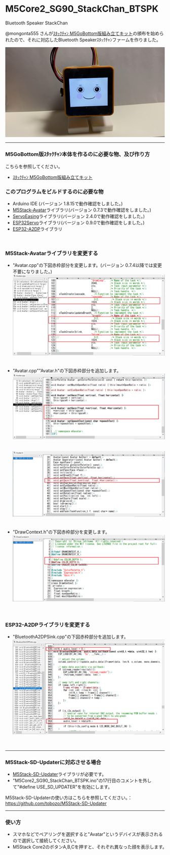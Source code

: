 # M5Core2_SG90_StackChan_BTSPK
Bluetooth Speaker StackChan

@mongonta555 さんが[ｽﾀｯｸﾁｬﾝ M5GoBottom版組み立てキット](https://raspberrypi.mongonta.com/about-products-stackchan-m5gobottom-version/ "Title")の頒布を始められたので、それに対応したBluetooth Speakerｽﾀｯｸﾁｬﾝファームを作りました。<br>

![画像ataru](images/ataru.png)<br>

---
### M5GoBottom版ｽﾀｯｸﾁｬﾝ本体を作るのに必要な物、及び作り方 ###
こちらを参照してください。<br>
* [ｽﾀｯｸﾁｬﾝ M5GoBottom版組み立てキット](https://raspberrypi.mongonta.com/about-products-stackchan-m5gobottom-version/ "Title")<br>

### このプログラムをビルドするのに必要な物 ###
* Arduino IDE (バージョン 1.8.15で動作確認をしました。)<br>
* [M5Stack-Avatar](https://github.com/meganetaaan/m5stack-avatar/ "Title")ライブラリ(バージョン 0.7.3で動作確認をしました。)<br>
* [ServoEasing](https://github.com/ArminJo/ServoEasing/ "Title")ライブラリ(バージョン 2.4.0で動作確認をしました。)<br>
* [ESP32Servo](https://github.com/madhephaestus/ESP32Servo/ "Title")ライブラリ(バージョン 0.9.0で動作確認をしました。)<br>
* [ESP32-A2DP](https://github.com/pschatzmann/ESP32-A2DP/ "Title")ライブラリ<br>
<br>

### M5Stack-Avatarライブラリを変更する ###

* "Avatar.cpp"の下図赤枠部分を変更します。(バージョン 0.7.4以降では変更不要になりました。)
![画像1](images/image1.png)<br><br><br>
* "Avatar.cpp""Avatar.h"の下図赤枠部分を追加します。
![画像2](images/image2.png)<br><br><br>
![画像3](images/image3.png)<br><br><br>
* "DrawContext.h"の下図赤枠部分を変更します。
![画像4](images/image4.png)<br><br><br>

### ESP32-A2DPライブラリを変更する ###
* "BluetoothA2DPSink.cpp"の下図赤枠部分を追加します。<br>
![画像1](images/image5.png)<br>
<br><br>

---
### M5Stack-SD-Updaterに対応させる場合 ###

* [M5Stack-SD-Updater](https://github.com/tobozo/M5Stack-SD-Updater/ "Title")ライブラリが必要です。<br>
* "M5Core2_SG90_StackChan_BTSPK.ino"の17行目のコメントを外して"#define USE_SD_UPDATER"を有効にします。<br>

M5Stack-SD-Updaterの使い方はこちらを参照してください。：<https://github.com/tobozo/M5Stack-SD-Updater>


---

### 使い方 ###
* スマホなどでペアリングを選択すると"Avatar"というデバイスが表示されるので選択して接続してください。<br>
* M5Stack Core2のボタンA,B,Cを押すと、それぞれ異なった顔を表示します。　<br>
<br><br>

